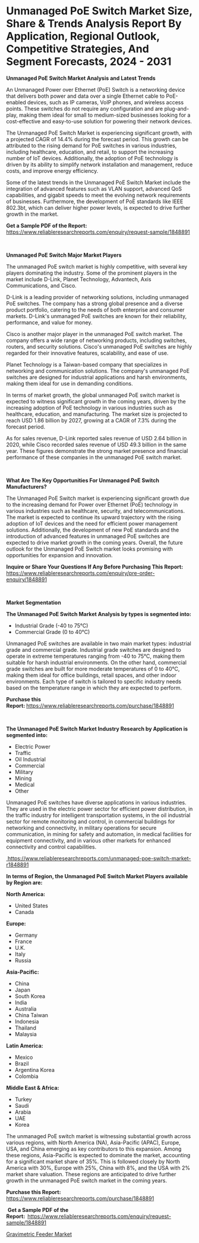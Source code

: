<p><h1>Unmanaged PoE Switch Market Size, Share & Trends Analysis Report By Application, Regional Outlook, Competitive Strategies, And Segment Forecasts, 2024 - 2031</h1></p><p><strong>Unmanaged PoE Switch Market Analysis and Latest Trends</strong></p>
<p><p>An Unmanaged Power over Ethernet (PoE) Switch is a networking device that delivers both power and data over a single Ethernet cable to PoE-enabled devices, such as IP cameras, VoIP phones, and wireless access points. These switches do not require any configuration and are plug-and-play, making them ideal for small to medium-sized businesses looking for a cost-effective and easy-to-use solution for powering their network devices.</p><p>The Unmanaged PoE Switch Market is experiencing significant growth, with a projected CAGR of 14.4% during the forecast period. This growth can be attributed to the rising demand for PoE switches in various industries, including healthcare, education, and retail, to support the increasing number of IoT devices. Additionally, the adoption of PoE technology is driven by its ability to simplify network installation and management, reduce costs, and improve energy efficiency.</p><p>Some of the latest trends in the Unmanaged PoE Switch Market include the integration of advanced features such as VLAN support, advanced QoS capabilities, and gigabit speeds to meet the evolving network requirements of businesses. Furthermore, the development of PoE standards like IEEE 802.3bt, which can deliver higher power levels, is expected to drive further growth in the market.</p></p>
<p><strong>Get a Sample PDF of the Report:&nbsp;</strong> <a href="https://www.reliableresearchreports.com/enquiry/request-sample/1848891">https://www.reliableresearchreports.com/enquiry/request-sample/1848891</a></p>
<p>&nbsp;</p>
<p><strong>Unmanaged PoE Switch Major Market Players</strong></p>
<p><p>The unmanaged PoE switch market is highly competitive, with several key players dominating the industry. Some of the prominent players in the market include D-Link, Planet Technology, Advantech, Axis Communications, and Cisco.</p><p>D-Link is a leading provider of networking solutions, including unmanaged PoE switches. The company has a strong global presence and a diverse product portfolio, catering to the needs of both enterprise and consumer markets. D-Link's unmanaged PoE switches are known for their reliability, performance, and value for money.</p><p>Cisco is another major player in the unmanaged PoE switch market. The company offers a wide range of networking products, including switches, routers, and security solutions. Cisco's unmanaged PoE switches are highly regarded for their innovative features, scalability, and ease of use.</p><p>Planet Technology is a Taiwan-based company that specializes in networking and communication solutions. The company's unmanaged PoE switches are designed for industrial applications and harsh environments, making them ideal for use in demanding conditions.</p><p>In terms of market growth, the global unmanaged PoE switch market is expected to witness significant growth in the coming years, driven by the increasing adoption of PoE technology in various industries such as healthcare, education, and manufacturing. The market size is projected to reach USD 1.86 billion by 2027, growing at a CAGR of 7.3% during the forecast period.</p><p>As for sales revenue, D-Link reported sales revenue of USD 2.64 billion in 2020, while Cisco recorded sales revenue of USD 49.3 billion in the same year. These figures demonstrate the strong market presence and financial performance of these companies in the unmanaged PoE switch market.</p></p>
<p>&nbsp;</p>
<p><strong>What Are The Key Opportunities For Unmanaged PoE Switch Manufacturers?</strong></p>
<p><p>The Unmanaged PoE Switch market is experiencing significant growth due to the increasing demand for Power over Ethernet (PoE) technology in various industries such as healthcare, security, and telecommunications. The market is expected to continue its upward trajectory with the rising adoption of IoT devices and the need for efficient power management solutions. Additionally, the development of new PoE standards and the introduction of advanced features in unmanaged PoE switches are expected to drive market growth in the coming years. Overall, the future outlook for the Unmanaged PoE Switch market looks promising with opportunities for expansion and innovation.</p></p>
<p><strong>Inquire or Share Your Questions If Any Before Purchasing This Report:</strong> <a href="https://www.reliableresearchreports.com/enquiry/pre-order-enquiry/1848891">https://www.reliableresearchreports.com/enquiry/pre-order-enquiry/1848891</a></p>
<p>&nbsp;</p>
<p><strong>Market Segmentation</strong></p>
<p><strong>The Unmanaged PoE Switch Market Analysis by types is segmented into:</strong></p>
<p><ul><li>Industrial Grade (-40 to 75°C)</li><li>Commercial Grade (0 to 40°C)</li></ul></p>
<p><p>Unmanaged PoE switches are available in two main market types: industrial grade and commercial grade. Industrial grade switches are designed to operate in extreme temperatures ranging from -40 to 75°C, making them suitable for harsh industrial environments. On the other hand, commercial grade switches are built for more moderate temperatures of 0 to 40°C, making them ideal for office buildings, retail spaces, and other indoor environments. Each type of switch is tailored to specific industry needs based on the temperature range in which they are expected to perform.</p></p>
<p><strong>Purchase this Report:&nbsp;</strong><a href="https://www.reliableresearchreports.com/purchase/1848891">https://www.reliableresearchreports.com/purchase/1848891</a></p>
<p>&nbsp;</p>
<p><strong>The Unmanaged PoE Switch Market Industry Research by Application is segmented into:</strong></p>
<p><ul><li>Electric Power</li><li>Traffic</li><li>Oil Industrial</li><li>Commercial</li><li>Military</li><li>Mining</li><li>Medical</li><li>Other</li></ul></p>
<p><p>Unmanaged PoE switches have diverse applications in various industries. They are used in the electric power sector for efficient power distribution, in the traffic industry for intelligent transportation systems, in the oil industrial sector for remote monitoring and control, in commercial buildings for networking and connectivity, in military operations for secure communication, in mining for safety and automation, in medical facilities for equipment connectivity, and in various other markets for enhanced connectivity and control capabilities.</p></p>
<p><a href="https://www.reliableresearchreports.com/unmanaged-poe-switch-market-r1848891">&nbsp;https://www.reliableresearchreports.com/unmanaged-poe-switch-market-r1848891</a></p>
<p><strong>In terms of Region, the Unmanaged PoE Switch Market Players available by Region are:</strong></p>
<p>
    <p> <strong> North America: </strong>
        <ul>
            <li>United States</li>
            <li>Canada</li>
        </ul>
        </p> 
    <p> <strong> Europe: </strong>
        <ul>
            <li>Germany</li>
            <li>France</li>
            <li>U.K.</li>
            <li>Italy</li>
            <li>Russia</li>
        </ul>
        </p> 
    <p> <strong> Asia-Pacific: </strong>
        <ul>
            <li>China</li>
            <li>Japan</li>
            <li>South Korea</li>
            <li>India</li>
            <li>Australia</li>
            <li>China Taiwan</li>
            <li>Indonesia</li>
            <li>Thailand</li>
            <li>Malaysia</li>
        </ul>
        </p> 
    <p> <strong> Latin America: </strong>
        <ul>
            <li>Mexico</li>
            <li>Brazil</li>
            <li>Argentina Korea</li>
            <li>Colombia</li>
        </ul>
        </p> 
    <p> <strong> Middle East & Africa: </strong>
        <ul>
            <li>Turkey</li>
            <li>Saudi</li>
            <li>Arabia</li>
            <li>UAE</li>
            <li>Korea</li>
        </ul>
    </p>
    </p>
<p><p>The unmanaged PoE switch market is witnessing substantial growth across various regions, with North America (NA), Asia-Pacific (APAC), Europe, USA, and China emerging as key contributors to this expansion. Among these regions, Asia-Pacific is expected to dominate the market, accounting for a significant market share of 35%. This is followed closely by North America with 30%, Europe with 25%, China with 8%, and the USA with 2% market share valuation. These regions are anticipated to drive further growth in the unmanaged PoE switch market in the coming years.</p></p>
<p><strong>Purchase this Report: </strong><a href="https://www.reliableresearchreports.com/purchase/1848891">https://www.reliableresearchreports.com/purchase/1848891</a></p>
<p>&nbsp;<strong>Get a Sample PDF of the Report:&nbsp;&nbsp;</strong><a href="https://www.reliableresearchreports.com/enquiry/request-sample/1848891">https://www.reliableresearchreports.com/enquiry/request-sample/1848891</a></p>
<p><strong></strong></p>
<p><p><a href="https://view.publitas.com/reportprime-1/gravimetric-feeder-market-furnish-information-about-market-size-market-share-market-dynamics-and-projections-spanning-from-2024-to-2031/">Gravimetric Feeder Market</a></p></p>